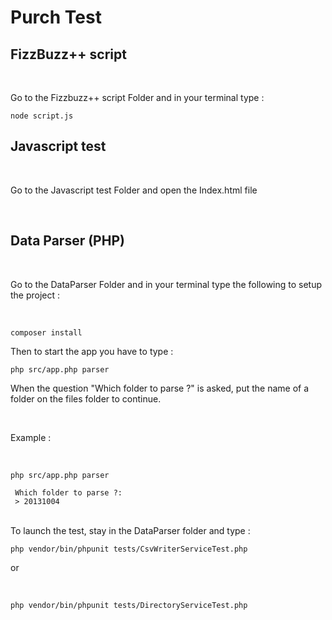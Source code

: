 # Purch Test

## FizzBuzz++ script
<br />

Go to the Fizzbuzz++ script Folder and in your terminal type : 
<br />

```
node script.js
```


## Javascript test
<br />

Go to the Javascript test Folder and open the Index.html file
<br />

<br />

## Data Parser (PHP)
<br />

Go to the DataParser Folder and in your terminal type the following to setup the project :

<br />

```
composer install
```

Then to start the app you have to type : 
<br />

```
php src/app.php parser
```

When the question "Which folder to parse ?" is asked, put the name of a folder on the files folder to continue.

<br />


Example : 

<br />

```
php src/app.php parser

 Which folder to parse ?:
 > 20131004
```
<br />
To launch the test, stay in the DataParser folder and type : 

<br />

```
php vendor/bin/phpunit tests/CsvWriterServiceTest.php 

```

or

<br />

```
php vendor/bin/phpunit tests/DirectoryServiceTest.php 

```

